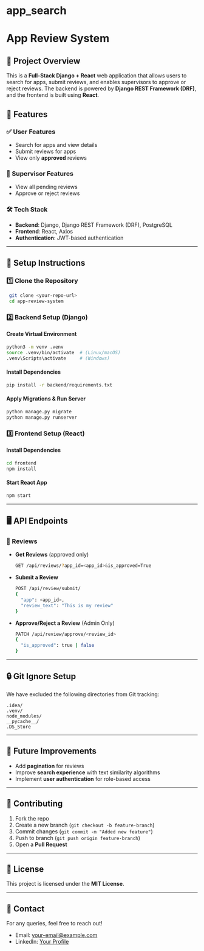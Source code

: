 # app_search
# App Review System

## 📌 Project Overview
This is a **Full-Stack Django + React** web application that allows users to search for apps, submit reviews, and enables supervisors to approve or reject reviews. The backend is powered by **Django REST Framework (DRF)**, and the frontend is built using **React**.

## 🚀 Features
### ✅ User Features
- Search for apps and view details
- Submit reviews for apps
- View only **approved** reviews

### 🔧 Supervisor Features
- View all pending reviews
- Approve or reject reviews

### 🛠 Tech Stack
- **Backend**: Django, Django REST Framework (DRF), PostgreSQL
- **Frontend**: React, Axios
- **Authentication**: JWT-based authentication

---

## 🔧 Setup Instructions

### 1️⃣ Clone the Repository
```bash
 git clone <your-repo-url>
 cd app-review-system
```

### 2️⃣ Backend Setup (Django)
#### Create Virtual Environment
```bash
python3 -m venv .venv
source .venv/bin/activate  # (Linux/macOS)
.venv\Scripts\activate     # (Windows)
```

#### Install Dependencies
```bash
pip install -r backend/requirements.txt
```

#### Apply Migrations & Run Server
```bash
python manage.py migrate
python manage.py runserver
```

### 3️⃣ Frontend Setup (React)
#### Install Dependencies
```bash
cd frontend
npm install
```

#### Start React App
```bash
npm start
```

---

## 🖥 API Endpoints
### 🔹 Reviews
- **Get Reviews** (approved only)
  ```bash
  GET /api/reviews/?app_id=<app_id>&is_approved=True
  ```
- **Submit a Review**
  ```bash
  POST /api/review/submit/
  {
    "app": <app_id>,
    "review_text": "This is my review"
  }
  ```
- **Approve/Reject a Review** (Admin Only)
  ```bash
  PATCH /api/review/approve/<review_id>
  {
    "is_approved": true | false
  }
  ```

---

## 🔒 Git Ignore Setup
We have excluded the following directories from Git tracking:
```
.idea/
.venv/
node_modules/
__pycache__/
.DS_Store
```

---

## 🎯 Future Improvements
- Add **pagination** for reviews
- Improve **search experience** with text similarity algorithms
- Implement **user authentication** for role-based access

---

## 🤝 Contributing
1. Fork the repo
2. Create a new branch (`git checkout -b feature-branch`)
3. Commit changes (`git commit -m "Added new feature"`)
4. Push to branch (`git push origin feature-branch`)
5. Open a **Pull Request**

---

## 📜 License
This project is licensed under the **MIT License**.

---

## 📧 Contact
For any queries, feel free to reach out!
- Email: your-email@example.com
- LinkedIn: [Your Profile](https://www.linkedin.com/in/your-profile)


